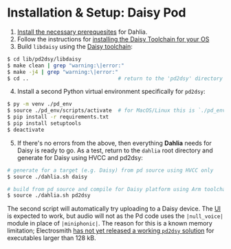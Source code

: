 # Installation & Setup: Daisy Pod

1. [Install the necessary prerequesites](/docs/02.1.setup.dahlia.md#installation--setup-dahlia-python--hvcc) for Dahlia.
1. Follow the instructions for [installing the Daisy Toolchain for your OS](https://github.com/electro-smith/DaisyWiki/wiki/1.-Setting-Up-Your-Development-Environment#1-install-the-toolchain)
1. Build `libdaisy` using the [Daisy toolchain](https://github.com/electro-smith/DaisyWiki/wiki/1.-Setting-Up-Your-Development-Environment#1-install-the-toolchain):

```bash
$ cd lib/pd2dsy/libdaisy
$ make clean | grep "warning:\|error:"
$ make -j4 | grep "warning:\|error:"
$ cd ..                             # return to the 'pd2dsy' directory
```

4. Install a second Python virtual environment specifically for `pd2dsy`:

```bash
$ py -m venv ./pd_env
$ source ./pd_env/scripts/activate  # for MacOS/Linux this is `./pd_env/bin/activate`
$ pip install -r requirements.txt
$ pip install setuptools
$ deactivate
```

5. If there's no errors from the above, then everything **Dahlia** needs for Daisy is ready to go. As a test, return to the `dahlia` root directory and generate for Daisy using HVCC and pd2dsy:

```bash
# generate for a target (e.g. Daisy) from pd source using HVCC only
$ source ./dahlia.sh daisy

# build from pd source and compile for Daisy platform using Arm toolchain
$ source ./dahlia.sh pd2dsy
```

The second script will automatically try uploading to a Daisy device. The [UI](/docs/01.ui-configurations.md#daisy-pod-ui-function-assignments) is expected to work, but audio will not as the Pd code uses the `|null_voice|` module in place of `|miniphonic|`. The reason for this is a known memory limitation; Electrosmith [has not yet released a working `pd2dsy` solution](https://github.com/electro-smith/pd2dsy/issues/24) for executables larger than 128 kB.
